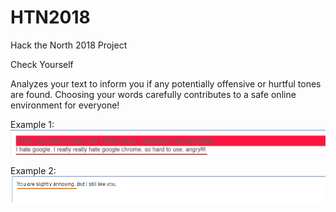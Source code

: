# HTN2018
Hack the North 2018 Project

Check Yourself

Analyzes your text to inform you if any potentially offensive or hurtful tones are found. Choosing your words carefully contributes to a safe online environment for everyone!

Example 1:
![ecxample 1](https://github.com/qinyang-bao/HTN2018/blob/master/images/example.png "EFfect example 1")


Example 2:
![ecxample 2](https://github.com/qinyang-bao/HTN2018/blob/master/images/example2.png "EFfect example 2")